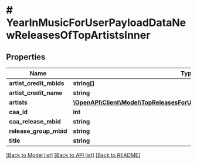 # # YearInMusicForUserPayloadDataNewReleasesOfTopArtistsInner

## Properties

Name | Type | Description | Notes
------------ | ------------- | ------------- | -------------
**artist_credit_mbids** | **string[]** |  | [optional]
**artist_credit_name** | **string** |  | [optional]
**artists** | [**\OpenAPI\Client\Model\TopReleasesForUserPayloadReleasesInnerArtistsInner[]**](TopReleasesForUserPayloadReleasesInnerArtistsInner.md) |  | [optional]
**caa_id** | **int** |  | [optional]
**caa_release_mbid** | **string** |  | [optional]
**release_group_mbid** | **string** |  | [optional]
**title** | **string** |  | [optional]

[[Back to Model list]](../../README.md#models) [[Back to API list]](../../README.md#endpoints) [[Back to README]](../../README.md)
